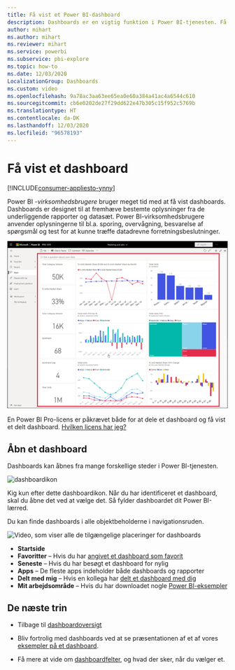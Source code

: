 ```yaml
---
title: Få vist et Power BI-dashboard
description: Dashboards er en vigtig funktion i Power BI-tjenesten. Få mere at vide om, hvordan du åbner og får vist et dashboard.
author: mihart
ms.author: mihart
ms.reviewer: mihart
ms.service: powerbi
ms.subservice: pbi-explore
ms.topic: how-to
ms.date: 12/03/2020
LocalizationGroup: Dashboards
ms.custom: video
ms.openlocfilehash: 9a78ac3aa63ee65ea0e60a384a41ac4a6544c610
ms.sourcegitcommit: cb6e0202de27f29dd622e47b305c15f952c5769b
ms.translationtype: HT
ms.contentlocale: da-DK
ms.lasthandoff: 12/03/2020
ms.locfileid: "96578193"
---
```

# <a name="view-a-dashboard"></a>Få vist et dashboard

[!INCLUDE[consumer-appliesto-ynny](../includes/consumer-appliesto-ynny.md)]


Power BI *-virksomhedsbrugere* bruger meget tid med at få vist dashboards. Dashboards er designet til at fremhæve bestemte oplysninger fra de underliggende rapporter og datasæt. Power BI-virksomhedsbrugere anvender oplysningerne til bl.a. sporing, overvågning, besvarelse af spørgsmål og test for at kunne træffe datadrevne forretningsbeslutninger.

![dashboard](media/end-user-dashboard-open/power-bi-new-dashboard.png)


En Power BI Pro-licens er påkrævet både for at dele et dashboard og få vist et delt dashboard. [Hvilken licens har jeg?](end-user-license.md) 

## <a name="open-a-dashboard"></a>Åbn et dashboard

Dashboards kan åbnes fra mange forskellige steder i Power BI-tjenesten.

![dashboardikon](media/end-user-dashboard-open/power-bi-dashboard-icon.png)

Kig kun efter dette dashboardikon. Når du har identificeret et dashboard, skal du åbne det ved at vælge det. Så fylder dashboardet dit Power BI-lærred.

Du kan finde dashboards i alle objektbeholderne i navigationsruden. 

![Video, som viser alle de tilgængelige placeringer for dashboards](media/end-user-dashboard-open/power-bi-open-dashboards.gif)

- **Startside** 
- **Favoritter** – Hvis du har [angivet et dashboard som favorit](end-user-favorite.md)
- **Seneste** – Hvis du har besøgt et dashboard for nylig
- **Apps** – De fleste apps indeholder både dashboards og rapporter
- **Delt med mig** – Hvis en kollega har [delt et dashboard med dig](end-user-shared-with-me.md)
- **Mit arbejdsområde** – Hvis du har downloadet nogle [Power BI-eksempler](../create-reports/sample-datasets.md)



## <a name="next-steps"></a>De næste trin
* Tilbage til [dashboardoversigt](end-user-dashboards.md)

* Bliv fortrolig med dashboards ved at se præsentationen af et af vores [eksempler på et dashboard](../create-reports/sample-tutorial-connect-to-the-samples.md).    
* Få mere at vide om [dashboardfelter](end-user-tiles.md), og hvad der sker, når du vælger et.
